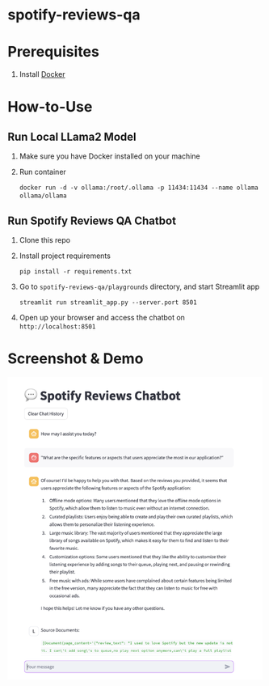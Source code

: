 # spotify-reviews-qa

# Prerequisites

1. Install [Docker](https://docs.docker.com/get-docker/)

# How-to-Use

## Run Local LLama2 Model

1. Make sure you have Docker installed on your machine
2. Run container

   ```
   docker run -d -v ollama:/root/.ollama -p 11434:11434 --name ollama ollama/ollama
   ```

## Run Spotify Reviews QA Chatbot

1. Clone this repo
2. Install project requirements

   ```
   pip install -r requirements.txt
   ```
3. Go to `spotify-reviews-qa/playgrounds` directory, and start Streamlit app

   ```
   streamlit run streamlit_app.py --server.port 8501
   ```
4. Open up your browser and access the chatbot on `http://localhost:8501`


# Screenshot & Demo

![1708682845030](image/README/1708682845030.png)
